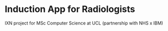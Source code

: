 # Induction App for Radiologists
IXN project for MSc Computer Science at UCL (partnership with NHS x IBM)
